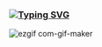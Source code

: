 ### [![Typing SVG](https://readme-typing-svg.herokuapp.com/?color=%23FFFFFF&lines=Hi,+I'm+Manisha!👋)](https://git.io/typing-svg)
   ![ezgif com-gif-maker](https://user-images.githubusercontent.com/63800003/139582350-4a1f0ef3-48df-4c15-8d38-1b16ed6a2b46.gif)

<!--
**maniiiisha/maniiiisha** is a ✨ _special_ ✨ repository because its `README.md` (this file) appears on your GitHub profile.

Here are some ideas to get you started:

- 🔭 I’m currently working on ...
- 🌱 I’m currently learning ...
- 👯 I’m looking to collaborate on ...
- 🤔 I’m looking for help with ...
- 💬 Ask me about ...
- 📫 How to reach me: ...
- 😄 Pronouns: ...
- ⚡ Fun fact: ...
-->
